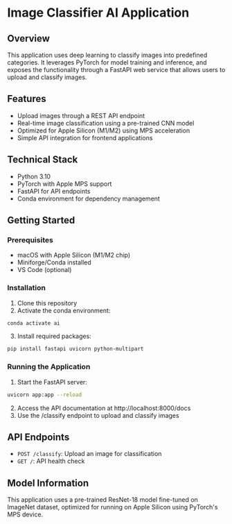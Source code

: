 # Image Classifier AI Application

## Overview
This application uses deep learning to classify images into predefined categories. It leverages PyTorch for model training and inference, and exposes the functionality through a FastAPI web service that allows users to upload and classify images.

## Features
- Upload images through a REST API endpoint
- Real-time image classification using a pre-trained CNN model
- Optimized for Apple Silicon (M1/M2) using MPS acceleration
- Simple API integration for frontend applications

## Technical Stack
- Python 3.10
- PyTorch with Apple MPS support
- FastAPI for API endpoints
- Conda environment for dependency management

## Getting Started

### Prerequisites
- macOS with Apple Silicon (M1/M2 chip)
- Miniforge/Conda installed
- VS Code (optional)

### Installation
1. Clone this repository
2. Activate the conda environment:
```bash
conda activate ai
```
3. Install required packages:
```bash
pip install fastapi uvicorn python-multipart
```

### Running the Application
1. Start the FastAPI server:
```bash
uvicorn app:app --reload
```
2. Access the API documentation at http://localhost:8000/docs
3. Use the /classify endpoint to upload and classify images

## API Endpoints
- `POST /classify`: Upload an image for classification
- `GET /`: API health check

## Model Information
This application uses a pre-trained ResNet-18 model fine-tuned on ImageNet dataset, optimized for running on Apple Silicon using PyTorch's MPS device.
